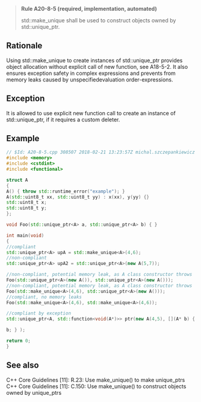 > **Rule A20-8-5 (required, implementation, automated)**
>
> std::make_unique shall be used to construct objects owned
> by std::unique_ptr.

## Rationale

Using std::make_unique to create instances of std::unique_ptr<T> provides object allocation
without explicit call of new function, see A18-5-2. It also ensures exception safety in
complex expressions and prevents from memory leaks caused by unspecifiedevaluation order-expressions.

## Exception

It is allowed to use explicit new function call to create an instance of std::unique_ptr<T>, if
it requires a custom deleter.

## Example

```cpp
// $Id: A20-8-5.cpp 308507 2018-02-21 13:23:57Z michal.szczepankiewicz $
#include <memory>
#include <cstdint>
#include <functional>

struct A
{
A() { throw std::runtime_error("example"); }
A(std::uint8_t xx, std::uint8_t yy) : x(xx), y(yy) {}
std::uint8_t x;
std::uint8_t y;
};

void Foo(std::unique_ptr<A> a, std::unique_ptr<A> b) { }

int main(void)
{
//compliant
std::unique_ptr<A> upA = std::make_unique<A>(4,6);
//non-compliant
std::unique_ptr<A> upA2 = std::unique_ptr<A>(new A(5,7));

//non-compliant, potential memory leak, as A class constructor throws
Foo(std::unique_ptr<A>(new A()), std::unique_ptr<A>(new A()));
//non-compliant, potential memory leak, as A class constructor throws
Foo(std::make_unique<A>(4,6), std::unique_ptr<A>(new A()));
//compliant, no memory leaks
Foo(std::make_unique<A>(4,6), std::make_unique<A>(4,6));

//compliant by exception
std::unique_ptr<A, std::function<void(A*)>> ptr(new A(4,5), [](A* b) { delete

b; } );

return 0;
}

```

## See also

C++ Core Guidelines [11]: R.23: Use make_unique() to make unique_ptrs
C++ Core Guidelines [11]: C.150: Use make_unique() to construct objects
owned by unique_ptrs
